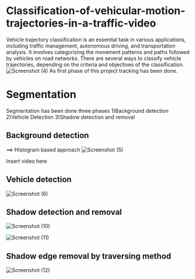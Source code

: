 # Classification-of-vehicular-motion-trajectories-in-a-traffic-video
Vehicle trajectory classification is an essential task in various applications, including traffic management, autonomous driving, and transportation analysis. It involves categorizing the movement patterns and paths followed by vehicles on road networks. There are several ways to classify vehicle trajectories, depending on the criteria and objectives of the classification. 
![Screenshot (4)](https://github.com/yaswanth0209/Classification-of-vehicular-motion-trajectories-in-a-traffic-video/assets/143112500/04d8d85d-6458-4e9f-8781-699b4ba40f31)
As first phase of this project tracking has been done.
# Segmentation
Segmentation has been done three phases
1)Background detection
2)Vehicle Detection
3)Shadow detection and removal
## Background detection
==> Histogram based approach
![Screenshot (5)](https://github.com/yaswanth0209/Classification-of-vehicular-motion-trajectories-in-a-traffic-video/assets/143112500/360416a4-47e1-4db6-9d20-bb799aeb0d97)

Insert video here
## Vehicle detection

![Screenshot (6)](https://github.com/yaswanth0209/Classification-of-vehicular-motion-trajectories-in-a-traffic-video/assets/143112500/ae2588f8-be40-4e5f-8bbb-4081454220ff)

## Shadow detection and removal

![Screenshot (10)](https://github.com/yaswanth0209/Classification-of-vehicular-motion-trajectories-in-a-traffic-video/assets/143112500/c8bc4c6e-3244-4b4a-a4be-7b62483e5aa4)


![Screenshot (11)](https://github.com/yaswanth0209/Classification-of-vehicular-motion-trajectories-in-a-traffic-video/assets/143112500/93f4eadc-01e7-4e69-8cec-fc717137d2bc)

## Shadow edge removal by traversing method

![Screenshot (12)](https://github.com/yaswanth0209/Classification-of-vehicular-motion-trajectories-in-a-traffic-video/assets/143112500/4a6cc3c8-afbb-447b-97c4-48112c367717)
